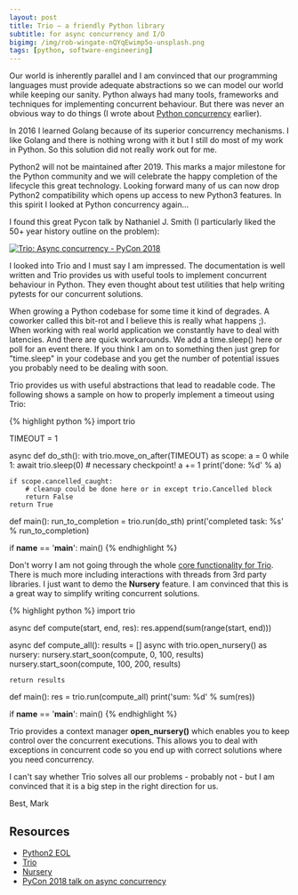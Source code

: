 ```yaml
---
layout: post
title: Trio – a friendly Python library
subtitle: for async concurrency and I/O
bigimg: /img/rob-wingate-nQYqEwimp5o-unsplash.png
tags: [python, software-engineering]
---
```


Our world is inherently parallel and I am convinced that our programming languages must provide adequate abstractions so we can model our world while keeping our sanity. Python always had many tools, frameworks and techniques for implementing concurrent behaviour. But there was never an obvious way to do things (I wrote about [Python concurrency](https://www.mark-fink.de/2016-06-12-please-remove-the-gil/) earlier).

In 2016 I learned Golang because of its superior concurrency mechanisms. I like Golang and there is nothing wrong with it but I still do most of my work in Python. So this solution did not really work out for me.

Python2 will not be maintained after 2019. This marks a major milestone for the Python community and we will celebrate the happy completion of the lifecycle this great technology. Looking forward many of us can now drop Python2 compatibility which opens up access to new Python3 features. In this spirit I looked at Python concurrency again...

I found this great Pycon talk by Nathaniel J. Smith (I particularly liked the 50+ year history outline on the problem):

[![Trio: Async concurrency - PyCon 2018](https://img.youtube.com/vi/oLkfnc_UMcE/0.jpg)](https://www.youtube.com/watch?v=oLkfnc_UMcE)

I looked into Trio and I must say I am impressed. The documentation is well written and Trio provides us with useful tools to implement concurrent behaviour in Python. They even thought about test utilities that help writing pytests for our concurrent solutions.

When growing a Python codebase for some time it kind of degrades. A coworker called this bit-rot and I believe this is really what happens ;). When working with real world application we constantly have to deal with latencies. And there are quick workarounds. We add a time.sleep() here or poll for an event there. If you think I am on to something then just grep for "time.sleep" in your codebase and you get the number of potential issues you probably need to be dealing with soon.

Trio provides us with useful abstractions that lead to readable code. The following shows a sample on how to properly implement a timeout using Trio:

{% highlight python %}
import trio

TIMEOUT = 1

async def do_sth():
    with trio.move_on_after(TIMEOUT) as scope:
        a = 0
        while 1:
            await trio.sleep(0)  # necessary checkpoint!
            a += 1
        print('done: %d' % a)

    if scope.cancelled_caught:
        # cleanup could be done here or in except trio.Cancelled block
        return False
    return True


def main():
    run_to_completion = trio.run(do_sth)
    print('completed task: %s' % run_to_completion)


if __name__ == '__main__':
    main()
{% endhighlight %}


Don't worry I am not going through the whole [core functionality for Trio](https://trio.readthedocs.io/en/latest/reference-core.html#). There is much more including interactions with threads from 3rd party libraries. I just want to demo the **Nursery** feature. I am convinced that this is a great way to simplify writing concurrent solutions.


{% highlight python %}
import trio


async def compute(start, end, res):
    res.append(sum(range(start, end)))


async def compute_all():
    results = []
    async with trio.open_nursery() as nursery:
        nursery.start_soon(compute, 0, 100, results)
        nursery.start_soon(compute, 100, 200, results)

    return results


def main():
    res = trio.run(compute_all)
    print('sum: %d' % sum(res))


if __name__ == '__main__':
    main()
{% endhighlight %}


Trio provides a context manager **open_nursery()** which enables you to keep control over the concurrent executions. This allows you to deal with exceptions in concurrent code so you end up with correct solutions where you need concurrency.

I can't say whether Trio solves all our problems - probably not - but I am convinced that it is a big step in the right direction for us.

Best,
Mark

## Resources
* [Python2 EOL](https://pythonclock.org/)
* [Trio](https://trio.readthedocs.io/en/latest/)
* [Nursery](https://vorpus.org/blog/notes-on-structured-concurrency-or-go-statement-considered-harmful/)
* [PyCon 2018 talk on async concurrency](https://vorpus.org/blog/companion-post-for-my-pycon-2018-talk-on-async-concurrency-using-trio/)
